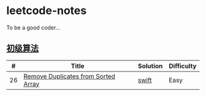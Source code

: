 # leetcode-notes

To be a good coder...

## [初级算法](https://leetcode-cn.com/explore/featured/card/top-interview-questions-easy/)

| # | Title | Solution | Difficulty |
|---| ----- | -------- | ---------- |
| 26 | [Remove Duplicates from Sorted Array](https://leetcode-cn.com/explore/featured/card/top-interview-questions-easy/1/array/21/) | [swift]() | Easy |